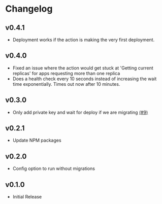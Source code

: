# Changelog

## v0.4.1
- Deployment works if the action is making the very first deployment.
## v0.4.0

- Fixed an issue where the action would get stuck at 'Getting current replicas' for apps requesting more than one replica
- Does a health check every 10 seconds instead of increasing the wait time exponentially. Times out now after 10 minutes.

## v0.3.0

- Only add private key and wait for deploy if we are migrating [(#9)](https://github.com/mhanberg/gigalixir-action/pull/9)

## v0.2.1

- Update NPM packages

## v0.2.0

- Config option to run without migrations

## v0.1.0

- Initial Release
